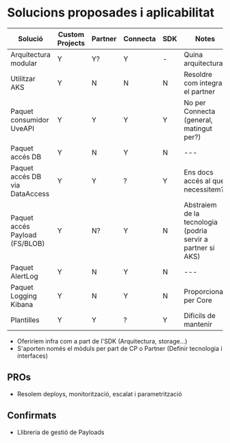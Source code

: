 # Solucions proposades i aplicabilitat

| Solució                        | Custom Projects | Partner | Connecta | SDK | Notes                                                       |
| ------------------------------ | --------------- | ------- | -------- | --- | ----------------------------------------------------------- |
| Arquitectura modular           | Y               | Y?      | Y        | -   | Quina arquitectura?                                         |
| Utilitzar AKS                  | Y               | N       | N        | N   | Resoldre com integra el partner                             |
| Paquet consumidor UveAPI       | Y               | Y       | Y        | Y   | No per Connecta (general, matingut per?)                    |
| Paquet accés DB                | Y               | N       | Y        | N   | ---                                                         |
| Paquet accés DB via DataAccess | Y               | Y       | ?        | Y   | Ens docs accés al que necessitem?                           |
| Paquet accés Payload (FS/BLOB) | Y               | N?      | Y        | N   | Abstraiem de la tecnologia (podria servir a partner si AKS) |
| Paquet AlertLog                | Y               | N       | Y        | N   | ---                                                         |
| Paquet Logging Kibana          | Y               | N       | Y        | N   | Proporcionat per Core                                       |
| Plantilles                     | Y               | Y       | ?        | Y   | Dificils de mantenir                                        |

- Ofeririem infra com a part de l'SDK (Arquitectura, storage...)
- S'aporten només el mòduls per part de CP o Partner (Definir tecnologia i interfaces)

## PROs

- Resolem deploys, monitorització, escalat i parametrització

## Confirmats

- Llibreria de gestió de Payloads
